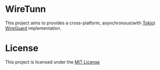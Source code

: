# WireTunn
This project aims to provides a cross-platform, asynchronous(with [Tokio](https://tokio.rs/)) [WireGuard](https://www.wireguard.com/) implementation.

# License
This project is licensed under the [MIT License](LICENSE)

